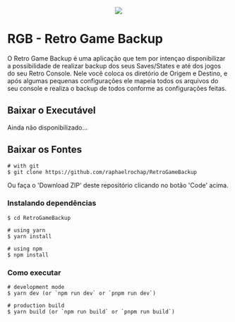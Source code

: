 <p align="center">
<img src="https://i.imgur.com/Inhdt9C.png">
</p>

# RGB - Retro Game Backup

O Retro Game Backup é uma aplicação que tem por intençao disponibilizar a possibilidade de realizar backup dos seus Saves/States e até dos jogos do seu Retro Console. Nele você coloca os diretório de Origem e Destino, e após algumas pequenas configurações ele mapeia todos os arquivos do seu console e realiza o backup de todos conforme as configurações feitas.

## Baixar o Executável

Ainda não disponibilizado...

## Baixar os Fontes

```
# with git
$ git clone https://github.com/raphaelrochap/RetroGameBackup

```

Ou faça o 'Download ZIP' deste repositório clicando no botão 'Code' acima.

### Instalando dependências

```
$ cd RetroGameBackup

# using yarn
$ yarn install

# using npm
$ npm install
```

### Como executar

```
# development mode
$ yarn dev (or `npm run dev` or `pnpm run dev`)

# production build
$ yarn build (or `npm run build` or `pnpm run build`)
```
